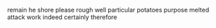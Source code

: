 remain he shore please rough well particular potatoes purpose melted attack work indeed certainly therefore